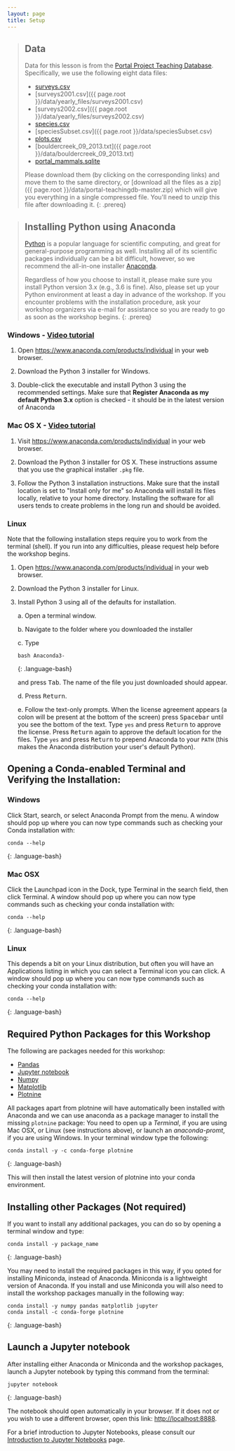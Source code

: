 ```yaml
---
layout: page
title: Setup
---
```


> ## Data
> Data for this lesson is from the
> [Portal Project Teaching Database](https://figshare.com/articles/Portal_Project_Teaching_Database/1314459).
> Specifically, we use the following eight data files:
> - [surveys.csv](https://ndownloader.figshare.com/files/10717177)
> - [surveys2001.csv]({{ page.root }}/data/yearly_files/surveys2001.csv)
> - [surveys2002.csv]({{ page.root }}/data/yearly_files/surveys2002.csv)
> - [species.csv](https://ndownloader.figshare.com/files/3299483)
> - [speciesSubset.csv]({{ page.root }}/data/speciesSubset.csv)
> - [plots.csv](https://ndownloader.figshare.com/files/3299474)
> - [bouldercreek_09_2013.txt]({{ page.root }}/data/bouldercreek_09_2013.txt)
> - [portal_mammals.sqlite](https://ndownloader.figshare.com/files/11188550)
>
> Please download them (by clicking on the corresponding links) and move them to the same directory, or
> [download all the files as a zip]({{ page.root }}/data/portal-teachingdb-master.zip)
> which will give you everything in a single compressed file. You'll need to unzip
> this file after downloading it.
{: .prereq}

> ## Installing Python using Anaconda
> [Python][python] is a popular language for scientific computing, and great for
> general-purpose programming as well. Installing all of its scientific packages
> individually can be a bit difficult, however, so we recommend the all-in-one
> installer [Anaconda][anaconda].
>
> Regardless of how you choose to install it, please make sure you install Python
> version 3.x (e.g., 3.6 is fine). Also, please set up your Python environment at 
> least a day in advance of the workshop.  If you encounter problems with the 
> installation procedure, ask your workshop organizers via e-mail for assistance so
> you are ready to go as soon as the workshop begins.
{: .prereq}

### Windows - [Video tutorial][video-windows]

1. Open <https://www.anaconda.com/products/individual> in your web browser.

2. Download the Python 3 installer for Windows.

3. Double-click the executable and install Python 3 using the recommended settings. Make sure that **Register Anaconda as my default Python 3.x** option is checked - it should be in the latest version of Anaconda


### Mac OS X - [Video tutorial][video-mac]

1. Visit <https://www.anaconda.com/products/individual> in your web browser.

2. Download the Python 3 installer for OS X. These instructions assume that you use the graphical installer `.pkg` file.

3. Follow the Python 3 installation instructions. Make sure that the install location is set to "Install only for me" so Anaconda will install its files locally, relative to your home directory. Installing the software for all users tends to create problems in the long run and should be avoided.


### Linux

Note that the following installation steps require you to work from the terminal (shell). 
If you run into any difficulties, please request help before the workshop begins.

1.  Open <https://www.anaconda.com/products/individual> in your web browser.

2.  Download the Python 3 installer for Linux.

3.  Install Python 3 using all of the defaults for installation.

    a.  Open a terminal window.

    b.  Navigate to the folder where you downloaded the installer

    c.  Type

    ~~~
    bash Anaconda3-
    ~~~
    {: .language-bash}

    and press <kbd>Tab</kbd>.  The name of the file you just downloaded should appear.

    d.  Press <kbd>Return</kbd>.

    e.  Follow the text-only prompts.  When the license agreement appears (a colon
        will be present at the bottom of the screen) press <kbd>Spacebar</kbd> until you see the 
        bottom of the text. Type `yes` and press <kbd>Return</kbd> to approve the license. Press 
        <kbd>Return</kbd> again to approve the default location for the files. Type `yes` and 
        press <kbd>Return</kbd> to prepend Anaconda to your `PATH` (this makes the Anaconda 
        distribution your user's default Python).


[anaconda]: https://www.anaconda.com/
[jupyter]: https://jupyter.org/
[python]: https://www.python.org/
[video-mac]: https://www.youtube.com/watch?v=TcSAln46u9U
[video-windows]: https://www.youtube.com/watch?v=xxQ0mzZ8UvA

## Opening a Conda-enabled Terminal and Verifying the Installation:

### Windows
Click Start, search, or select Anaconda Prompt from the menu. A window should pop up where you can now type commands such as checking your Conda installation with:

~~~
conda --help
~~~
{: .language-bash}

### Mac OSX

Click the Launchpad icon in the Dock, type Terminal in the search field, then click Terminal. 
A window should pop up where you can now type commands such as checking your conda installation with:

~~~
conda --help
~~~
{: .language-bash}

### Linux
This depends a bit on your Linux distribution, but often you will have an Applications listing in which you can select a Terminal icon you can click. A window should pop up where you can now type commands such as checking your conda installation with:

~~~
conda --help
~~~
{: .language-bash}


## Required Python Packages for this Workshop
The following are packages needed for this workshop:

* [Pandas](https://pandas.pydata.org/)
* [Jupyter notebook](https://jupyter.org/)
* [Numpy](https://numpy.org/)
* [Matplotlib](https://matplotlib.org/)
* [Plotnine](https://plotnine.readthedocs.io/en/stable/)

All packages apart from plotnine will have automatically been installed with Anaconda and we can use anaconda as a package manager to install the missing `plotnine` package:
You need to open up a *Terminal*, if you are using Mac OSX, or Linux (see instructions above), or launch an *anaconda-promt*, if you are using Windows. In your terminal window type the following: 

~~~
conda install -y -c conda-forge plotnine
~~~
{: .language-bash}

This will then install the latest version of plotnine into your conda environment. 

## Installing other Packages (Not required)
If you want to install any additional packages, you can do so by opening a terminal window and type:
~~~
conda install -y package_name
~~~
{: .language-bash}

You may need to install the required packages in this way,
if you opted for installing Miniconda, instead of Anaconda.
Miniconda is a lightweight version of Anaconda. If you install and use Miniconda
you will also need to install the workshop packages manually in the following way:
~~~
conda install -y numpy pandas matplotlib jupyter
conda install -c conda-forge plotnine
~~~
{: .language-bash}


## Launch a Jupyter notebook

After installing either Anaconda or Miniconda and the workshop packages,
launch a Jupyter notebook by typing this command from the terminal:

~~~
jupyter notebook
~~~
{: .language-bash}

The notebook should open automatically in your browser. If it does not or you
wish to use a different browser, open this link: <http://localhost:8888>.

For a brief introduction to Jupyter Notebooks, please consult our
[Introduction to Jupyter Notebooks](jupyter_notebooks) page.
